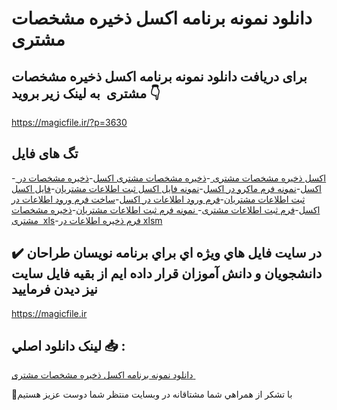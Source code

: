 # دانلود نمونه برنامه اکسل ذخیره مشخصات مشتری 

## برای دریافت دانلود نمونه برنامه اکسل ذخیره مشخصات مشتری  به لینک زیر بروید 👇

https://magicfile.ir/?p=3630

## تگ های فایل

-[ اکسل ذخیره مشخصات مشتری ](https://magicfile.ir/product/%d9%86%d9%85%d9%88%d9%86%d9%87-%d8%a8%d8%b1%d9%86%d8%a7%d9%85%d9%87-%d8%a7%da%a9%d8%b3%d9%84-%d8%b0%d8%ae%db%8c%d8%b1%d9%87-%d9%85%d8%b4%d8%ae%d8%b5%d8%a7%d8%aa-%d9%85%d8%b4%d8%aa%d8%b1%db%8c/)-[ذخیره مشخصات مشتری اکسل](https://magicfile.ir/product/%d9%86%d9%85%d9%88%d9%86%d9%87-%d8%a8%d8%b1%d9%86%d8%a7%d9%85%d9%87-%d8%a7%da%a9%d8%b3%d9%84-%d8%b0%d8%ae%db%8c%d8%b1%d9%87-%d9%85%d8%b4%d8%ae%d8%b5%d8%a7%d8%aa-%d9%85%d8%b4%d8%aa%d8%b1%db%8c/)-[ذخیره مشخصات در اکسل](https://magicfile.ir/product/%d9%86%d9%85%d9%88%d9%86%d9%87-%d8%a8%d8%b1%d9%86%d8%a7%d9%85%d9%87-%d8%a7%da%a9%d8%b3%d9%84-%d8%b0%d8%ae%db%8c%d8%b1%d9%87-%d9%85%d8%b4%d8%ae%d8%b5%d8%a7%d8%aa-%d9%85%d8%b4%d8%aa%d8%b1%db%8c/)-[نمونه فرم ماکرو در اکسل](https://magicfile.ir/product/%d9%86%d9%85%d9%88%d9%86%d9%87-%d8%a8%d8%b1%d9%86%d8%a7%d9%85%d9%87-%d8%a7%da%a9%d8%b3%d9%84-%d8%b0%d8%ae%db%8c%d8%b1%d9%87-%d9%85%d8%b4%d8%ae%d8%b5%d8%a7%d8%aa-%d9%85%d8%b4%d8%aa%d8%b1%db%8c/)-[نمونه فایل اکسل ثبت اطلاعات مشتریان](https://magicfile.ir/product/%d9%86%d9%85%d9%88%d9%86%d9%87-%d8%a8%d8%b1%d9%86%d8%a7%d9%85%d9%87-%d8%a7%da%a9%d8%b3%d9%84-%d8%b0%d8%ae%db%8c%d8%b1%d9%87-%d9%85%d8%b4%d8%ae%d8%b5%d8%a7%d8%aa-%d9%85%d8%b4%d8%aa%d8%b1%db%8c/)-[فایل اکسل ثبت اطلاعات مشتریان](https://magicfile.ir/product/%d9%86%d9%85%d9%88%d9%86%d9%87-%d8%a8%d8%b1%d9%86%d8%a7%d9%85%d9%87-%d8%a7%da%a9%d8%b3%d9%84-%d8%b0%d8%ae%db%8c%d8%b1%d9%87-%d9%85%d8%b4%d8%ae%d8%b5%d8%a7%d8%aa-%d9%85%d8%b4%d8%aa%d8%b1%db%8c/)-[فرم ورود اطلاعات در اکسل](https://magicfile.ir/product/%d9%86%d9%85%d9%88%d9%86%d9%87-%d8%a8%d8%b1%d9%86%d8%a7%d9%85%d9%87-%d8%a7%da%a9%d8%b3%d9%84-%d8%b0%d8%ae%db%8c%d8%b1%d9%87-%d9%85%d8%b4%d8%ae%d8%b5%d8%a7%d8%aa-%d9%85%d8%b4%d8%aa%d8%b1%db%8c/)-[ساخت فرم ورود اطلاعات در اکسل](https://magicfile.ir/product/%d9%86%d9%85%d9%88%d9%86%d9%87-%d8%a8%d8%b1%d9%86%d8%a7%d9%85%d9%87-%d8%a7%da%a9%d8%b3%d9%84-%d8%b0%d8%ae%db%8c%d8%b1%d9%87-%d9%85%d8%b4%d8%ae%d8%b5%d8%a7%d8%aa-%d9%85%d8%b4%d8%aa%d8%b1%db%8c/)-[فرم ثبت اطلاعات مشتری](https://magicfile.ir/product/%d9%86%d9%85%d9%88%d9%86%d9%87-%d8%a8%d8%b1%d9%86%d8%a7%d9%85%d9%87-%d8%a7%da%a9%d8%b3%d9%84-%d8%b0%d8%ae%db%8c%d8%b1%d9%87-%d9%85%d8%b4%d8%ae%d8%b5%d8%a7%d8%aa-%d9%85%d8%b4%d8%aa%d8%b1%db%8c/)-[ نمونه فرم ثبت اطلاعات مشتریان](https://magicfile.ir/product/%d9%86%d9%85%d9%88%d9%86%d9%87-%d8%a8%d8%b1%d9%86%d8%a7%d9%85%d9%87-%d8%a7%da%a9%d8%b3%d9%84-%d8%b0%d8%ae%db%8c%d8%b1%d9%87-%d9%85%d8%b4%d8%ae%d8%b5%d8%a7%d8%aa-%d9%85%d8%b4%d8%aa%d8%b1%db%8c/)-[ذخیره مشخصات مشتری  xls](https://magicfile.ir/product/%d9%86%d9%85%d9%88%d9%86%d9%87-%d8%a8%d8%b1%d9%86%d8%a7%d9%85%d9%87-%d8%a7%da%a9%d8%b3%d9%84-%d8%b0%d8%ae%db%8c%d8%b1%d9%87-%d9%85%d8%b4%d8%ae%d8%b5%d8%a7%d8%aa-%d9%85%d8%b4%d8%aa%d8%b1%db%8c/)-[فرم ذخیره اطلاعات در xlsm](https://magicfile.ir/product/%d9%86%d9%85%d9%88%d9%86%d9%87-%d8%a8%d8%b1%d9%86%d8%a7%d9%85%d9%87-%d8%a7%da%a9%d8%b3%d9%84-%d8%b0%d8%ae%db%8c%d8%b1%d9%87-%d9%85%d8%b4%d8%ae%d8%b5%d8%a7%d8%aa-%d9%85%d8%b4%d8%aa%d8%b1%db%8c/)

## ✔️ در سايت فايل هاي ويژه اي براي برنامه نويسان طراحان دانشجويان و دانش آموزان قرار داده ايم از بقيه فايل سايت نيز ديدن فرماييد

https://magicfile.ir


## لينک دانلود اصلي 📥 :

[دانلود نمونه برنامه اکسل ذخیره مشخصات مشتری ](https://magicfile.ir/product/%d9%86%d9%85%d9%88%d9%86%d9%87-%d8%a8%d8%b1%d9%86%d8%a7%d9%85%d9%87-%d8%a7%da%a9%d8%b3%d9%84-%d8%b0%d8%ae%db%8c%d8%b1%d9%87-%d9%85%d8%b4%d8%ae%d8%b5%d8%a7%d8%aa-%d9%85%d8%b4%d8%aa%d8%b1%db%8c/) 


🙏با تشکر از همراهي شما مشتاقانه در وبسایت منتظر شما دوست عزیز هستیم


